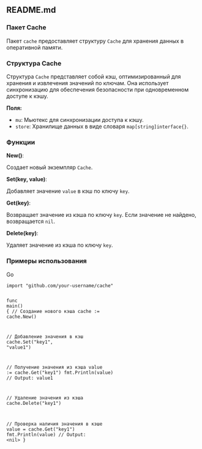 <div _ngcontent-ng-c2020242443="" selection="" class="response-container-content ng-tns-c2020242443-22"><!----><!----><!----><!----><div _ngcontent-ng-c3181943514="" class="response-content ng-tns-c2020242443-22"><!----><!----><message-content _ngcontent-ng-c3181943514="" class="model-response-text ng-star-inserted" _nghost-ng-c2149693931="" id="message-content-id-r_b5d22f6a3466662a" style="height: auto;"><div _ngcontent-ng-c2149693931="" class="markdown markdown-main-panel" dir="ltr" style="--animation-duration: 600ms; --fade-animation-function: linear; --first-token-animation-duration: 600ms;"><h2 data-sourcepos="1:1-1:12" class="">README.md</h2><h3 data-sourcepos="3:1-3:15" class="">Пакет Cache</h3><p data-sourcepos="5:1-5:88"><span>Пакет </span><code class="">cache</code><span> предоставляет структуру </span><code class="">Cache</code><span> для хранения данных в оперативной памяти.</span></p><h3 data-sourcepos="7:1-7:19" class="">Структура Cache</h3><p data-sourcepos="9:1-9:119"><span>Структура </span><code class="">Cache</code><span> представляет собой кэш,</span><span> оптимизированный для хранения и извлечения значений по ключам.</span><span> Она использует синхронизацию для обеспечения безопасности при одновременном доступе к кэшу.</span></p><p data-sourcepos="11:1-11:9"><strong>Поля:</strong></p><ul data-sourcepos="13:1-13:11"><li data-sourcepos="13:1-13:11"><code class="">mu</code><span>:</span><span> Мьютекс для синхронизации доступа к кэшу.</span></li><li data-sourcepos="14:1-14:68"><code class="">store</code><span>:</span><span> Хранилище данных в виде словаря </span><code class="">map[string]interface{}</code><span>.</span></li></ul><h3 data-sourcepos="16:1-16:11" class="">Функции</h3><p data-sourcepos="18:1-18:10"><strong>New()</strong><span>:</span></p><p data-sourcepos="20:1-20:32"><span>Создает новый экземпляр </span><code class="">Cache</code><span>.</span></p><p data-sourcepos="22:1-22:20"><strong>Set(key, value)</strong><span>:</span></p><p data-sourcepos="24:1-24:48"><span>Добавляет значение </span><code class="">value</code><span> в кэш по ключу </span><code class="">key</code><span>.</span></p><p data-sourcepos="26:1-26:13"><strong>Get(key)</strong><span>:</span></p><p data-sourcepos="28:1-28:43"><span>Возвращает значение из кэша по ключу </span><code class="">key</code><span>.</span><span> Если значение не найдено,</span><span> возвращается </span><code class="">nil</code><span>.</span></p><p data-sourcepos="30:1-30:16"><strong>Delete(key)</strong><span>:</span></p><p data-sourcepos="32:1-32:40"><span>Удаляет значение из кэша по ключу </span><code class="">key</code><span>.</span></p><h3 data-sourcepos="34:1-34:25" class="">Примеры использования</h3><response-element _nghost-ng-c1654718892="" ng-version="0.0.0-PLACEHOLDER"><!----><!----><!----><!----><!----><!----><code-block _ngcontent-ng-c1654718892="" _nghost-ng-c3347506675="" class="ng-tns-c3347506675-25 ng-star-inserted" style=""><!----><!----><!----><div _ngcontent-ng-c3347506675="" class="code-block ng-tns-c3347506675-25 ng-trigger ng-trigger-codeBlockRevealAnimation" jslog="223238;track:impression;BardVeMetadataKey:[[&quot;r_b5d22f6a3466662a&quot;,&quot;c_32a54baf4647bc1f&quot;,null,&quot;rc_e2e5dbfd1f1b351d&quot;,null,null,&quot;ru&quot;,null,1,null,null,0,0]]" style="display: block;"><div _ngcontent-ng-c3347506675="" class="code-block-decoration header gmat-subtitle-1 ng-tns-c3347506675-25 ng-star-inserted" style=""><span _ngcontent-ng-c3347506675="" class="ng-tns-c3347506675-25">Go</span></div><!----><div _ngcontent-ng-c3347506675="" class="code-block-internal-container ng-tns-c3347506675-25"><div _ngcontent-ng-c3347506675="" class="animated-opacity ng-tns-c3347506675-25"><pre _ngcontent-ng-c3347506675="" class="ng-tns-c3347506675-25"><code _ngcontent-ng-c3347506675="" role="text" data-test-id="code-content" class="code-container ng-tns-c3347506675-25" data-sourcepos="36:1-57:1"><span class="hljs-keyword">import</span> <span class="hljs-string">"github.com/your-username/cache"</span>

<span class="hljs-function"><span class="hljs-keyword">func</span> <span class="hljs-title">main</span><span class="hljs-params">()</span></span> {
<span class="hljs-comment">// Создание нового кэша</span>
cache := cache.New()

<span class="hljs-comment">// Добавление значения в кэш</span>
cache.Set(<span class="hljs-string">"key1"</span>, <span class="hljs-string">"value1"</span>)

<span class="hljs-comment">// Получение значения из кэша</span>
value := cache.Get(<span class="hljs-string">"key1"</span>)
fmt.Println(value) <span class="hljs-comment">// Output: value1</span>

<span class="hljs-comment">// Удаление значения из кэша</span>
cache.Delete(<span class="hljs-string">"key1"</span>)

<span class="hljs-comment">// Проверка наличия значения в кэше</span>
value = cache.Get(<span class="hljs-string">"key1"</span>)
fmt.Println(value) <span class="hljs-comment">// Output: &lt;nil&gt;</span>
}
</code></pre></div></div></div></code-block></response-element></div></div></div></div></div>